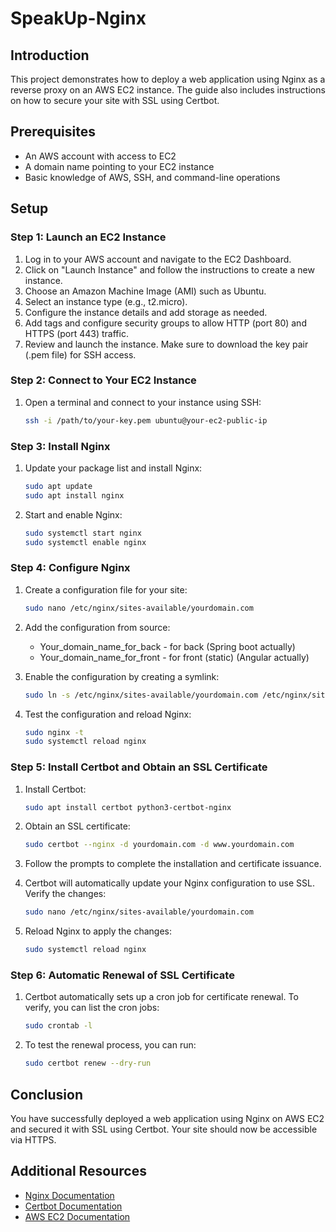 # SpeakUp-Nginx

## Introduction
This project demonstrates how to deploy a web application using Nginx as a reverse proxy on an AWS EC2 instance. The guide also includes instructions on how to secure your site with SSL using Certbot.

## Prerequisites
- An AWS account with access to EC2
- A domain name pointing to your EC2 instance
- Basic knowledge of AWS, SSH, and command-line operations

## Setup

### Step 1: Launch an EC2 Instance
1. Log in to your AWS account and navigate to the EC2 Dashboard.
2. Click on "Launch Instance" and follow the instructions to create a new instance.
3. Choose an Amazon Machine Image (AMI) such as Ubuntu.
4. Select an instance type (e.g., t2.micro).
5. Configure the instance details and add storage as needed.
6. Add tags and configure security groups to allow HTTP (port 80) and HTTPS (port 443) traffic.
7. Review and launch the instance. Make sure to download the key pair (.pem file) for SSH access.

### Step 2: Connect to Your EC2 Instance
1. Open a terminal and connect to your instance using SSH:
    ```sh
    ssh -i /path/to/your-key.pem ubuntu@your-ec2-public-ip
    ```

### Step 3: Install Nginx
1. Update your package list and install Nginx:
    ```sh
    sudo apt update
    sudo apt install nginx
    ```

2. Start and enable Nginx:
    ```sh
    sudo systemctl start nginx
    sudo systemctl enable nginx
    ```

### Step 4: Configure Nginx
1. Create a configuration file for your site:
    ```sh
    sudo nano /etc/nginx/sites-available/yourdomain.com
    ```

2. Add the configuration from source:
   
    - Your_domain_name_for_back - for back (Spring boot actually)
    - Your_domain_name_for_front - for front (static) (Angular actually)

4. Enable the configuration by creating a symlink:
    ```sh
    sudo ln -s /etc/nginx/sites-available/yourdomain.com /etc/nginx/sites-enabled/
    ```

5. Test the configuration and reload Nginx:
    ```sh
    sudo nginx -t
    sudo systemctl reload nginx
    ```

### Step 5: Install Certbot and Obtain an SSL Certificate
1. Install Certbot:
    ```sh
    sudo apt install certbot python3-certbot-nginx
    ```

2. Obtain an SSL certificate:
    ```sh
    sudo certbot --nginx -d yourdomain.com -d www.yourdomain.com
    ```

3. Follow the prompts to complete the installation and certificate issuance.

4. Certbot will automatically update your Nginx configuration to use SSL. Verify the changes:
    ```sh
    sudo nano /etc/nginx/sites-available/yourdomain.com
    ```

5. Reload Nginx to apply the changes:
    ```sh
    sudo systemctl reload nginx
    ```

### Step 6: Automatic Renewal of SSL Certificate
1. Certbot automatically sets up a cron job for certificate renewal. To verify, you can list the cron jobs:
    ```sh
    sudo crontab -l
    ```

2. To test the renewal process, you can run:
    ```sh
    sudo certbot renew --dry-run
    ```

## Conclusion
You have successfully deployed a web application using Nginx on AWS EC2 and secured it with SSL using Certbot. Your site should now be accessible via HTTPS.

## Additional Resources
- [Nginx Documentation](https://nginx.org/en/docs/)
- [Certbot Documentation](https://certbot.eff.org/docs/)
- [AWS EC2 Documentation](https://docs.aws.amazon.com/ec2/)
